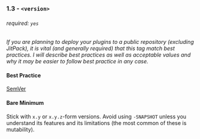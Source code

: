 ### 1.3 - `<version>`
###### required: `yes`
_If you are planning to deploy your plugins to a public
repository (excluding JitPack), it is vital (and generally
required) that this tag match best practices. I will describe
best practices as well as acceptable values and why it may
be easier to follow best practice in any case._

#### Best Practice
[SemVer](https://semver.org/)

#### Bare Minimum
Stick with `x.y` or `x.y.z`-form versions. Avoid using
`-SNAPSHOT` unless you understand its features and its
limitations (the most common of these is mutability).